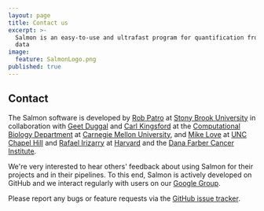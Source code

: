 ```yaml
---
layout: page
title: Contact us
excerpt: >-
  Salmon is an easy-to-use and ultrafast program for quantification from RNA-seq
  data
image:
  feature: SalmonLogo.png
published: true
---
```


Contact
-------

The Salmon software is developed by [Rob Patro](http://www.robpatro.com) at
[Stony Brook University](http://www.cs.stonybrook.edu) in collaboration with
[Geet Duggal](http://www.geetduggal.com) and [Carl Kingsford](http://www.cs.cmu.edu/~ckingsf) at the [Computational Biology Department](http://www.compbio.cmu.edu) at [Carnegie Mellon University](http://www.cmu.edu), and [Mike Love](http://mikelove.github.io/) at [UNC Chapel Hill](http://sph.unc.edu/bios/biostatistics/) and [Rafael Irizarry](http://rafalab.github.io/) at [Harvard](http://statistics.fas.harvard.edu/) and the [Dana Farber Cancer Institute](http://www.dana-farber.org/).

We're very interested to hear others' feedback about using Salmon for their
projects and in their pipelines.  To this end, Salmon is actively developed on
GitHub and we interact regularly with users on our [Google Group](http://ongen.us/SForum).

Please report any bugs or feature requests via the [GitHub issue tracker](https://github.com/COMBINE-lab/salmon/issues).
